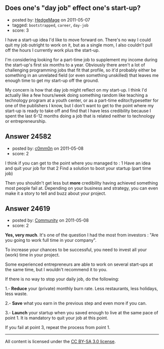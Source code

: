 ## Does one's "day job" effect one's start-up?

- posted by: [HedgeMage](https://stackexchange.com/users/-1/5198-hedgemage) on 2011-05-07
- tagged: `bootstrapped`, `career`, `day-job`
- score: 3

I have a start-up idea I'd like to move forward on.  There's no way I could quit my job outright to work on it, but as a single mom, I also couldn't pull off the hours I currently work plus the start-up.

I'm considering looking for a part-time job to supplement my income during the start-up's first six months to a year.  Obviously there aren't a lot of challenging programming jobs that fit that profile, so it'd probably either be something in an unrelated field (or even something unskilled) that leaves me enough time to get my start-up off the ground.

My concern is how that day job might reflect on my start-up.  I think I'd actually like a few hours/week doing something random like teaching a technology program at a youth center, or as a part-time editor/typesetter for one of the publishers I know, but I don't want to get to the point where my start-up is ready to take off and find that I have less credibility because I spent the last 6-12 months doing a job that is related neither to technology or entrepreneurship.


## Answer 24582

- posted by: [c0mm0n](https://stackexchange.com/users/-1/10308-c0mm0n) on 2011-05-08
- score: 2

I think if you can get to the point where you managed to :
1 Have an idea and quit your job for that
2 Find a solution to boot your startup (part time job)

Then you shouldn't get less but **more** credibility having achieved something most people fail at. Depending on your business and strategy, you can even make it a story to tell and buzz about your project.


## Answer 24619

- posted by: [Community](https://stackexchange.com/users/-1/-1-community) on 2011-05-08
- score: 2

**Yes, very much**. It's one of the question I had the most from investors : "Are you going to work full time in your company".

To increase your chances to be successful, you need to invest all your (work) time in your project.

Some experienced entrepreneurs are able to work on several start-ups at the same time, but I wouldn't recommend it to you.

If there is no way to stop your daily job, do the following:

1.- **Reduce** your (private) monthly burn rate. Less restaurants, less holidays, less waste.

2.- **Save** what you earn in the previous step and even more if you can.

3.- **Launch** your startup when you saved enough to live at the same pace of point 1. It is mandatory to quit your job at this point.

If you fail at point 3, repeat the process from point 1.






---

All content is licensed under the [CC BY-SA 3.0 license](https://creativecommons.org/licenses/by-sa/3.0/).
